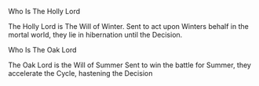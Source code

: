 Who Is The Holly Lord




The Holly Lord is The Will of Winter.
Sent to act upon Winters behalf in the mortal world, they lie in hibernation until the Decision.



Who Is The Oak Lord



The Oak Lord is the Will of Summer
Sent to win the battle for Summer, they accelerate the Cycle, hastening the Decision
